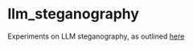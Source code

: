 # llm_steganography
Experiments on LLM steganography, as outlined [here](https://docs.google.com/document/d/1GqrBIc6DIzarfADWSbsvDvG_GUag40OV88sx3BSljxM/edit?tab=t.0)

